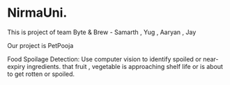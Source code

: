# NirmaUni.

This is project of team Byte & Brew - Samarth , Yug , Aaryan , Jay

Our project is PetPooja

Food Spoilage Detection: Use computer vision to identify spoiled or near-expiry ingredients. that fruit , vegetable is approaching shelf life or is about to get rotten or spoiled.
